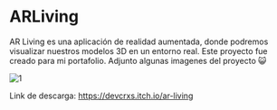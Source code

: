 # ARLiving
AR Living es una aplicación de realidad aumentada, donde podremos visualizar nuestros modelos 3D en un entorno real.
Este proyecto fue creado para mi portafolio. 
Adjunto algunas imagenes del proyecto 😺

![1](https://user-images.githubusercontent.com/80081781/167224812-6f8793d8-dc90-4e12-b8fd-3e9189cb62c3.jpg)


Link de descarga: https://devcrxs.itch.io/ar-living
